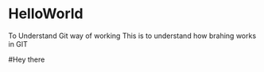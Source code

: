 # HelloWorld
To Understand Git way of working
This is to understand how brahing works in GIT

#Hey there
